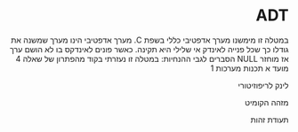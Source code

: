 <div dir="rtl" lang="he">

# ADT
במטלה זו מימשנו מערך אדפטיבי כללי בשפת C. 
מערך אדפטיבי הינו מערך שמשנה את גודלו כך שכל פנייה לאינדק אי שלילי היא תקינה. כאשר פונים לאינדקס בו לא הושם ערך אז מוחזר NULL
 הסברים לגבי ההנחיות: במטלה זו נעזרתי בקוד מהפתרון של שאלה 4 מועד א תכנות מערכות 1 

לינק לריפוזיטורי
	
מזהה הקומיט
	
תעודת זהות
	

</div>
